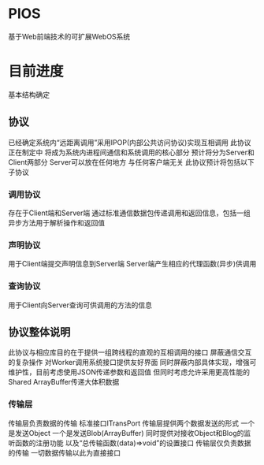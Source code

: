 # PlOS
基于Web前端技术的可扩展WebOS系统
# 目前进度 
基本结构确定
## 协议
已经确定系统内“远距离调用”采用IPOP(内部公共访问协议)实现互相调用
此协议正在制定中 将成为系统内进程间通信和系统调用的核心部分
预计将分为Server和Client两部分 Server可以放在任何地方 与任何客户端无关
此协议预计将包括以下子协议
### 调用协议
存在于Client端和Server端
通过标准通信数据包传递调用和返回信息，包括一组异步方法用于解析操作和返回值
### 声明协议
用于Client端提交声明信息到Server端
Server端产生相应的代理函数(异步)供调用
### 查询协议
用于Client向Server查询可供调用的方法的信息

## 协议整体说明
此协议与相应库目的在于提供一组跨线程的直观的互相调用的接口
屏蔽通信交互的复杂操作
对Worker调用系统接口提供友好界面
同时屏蔽内部具体实现，增强可维护性，目前考虑使用JSON传递参数和返回值
但同时考虑允许采用更高性能的Shared ArrayBuffer传递大体积数据
### 传输层 
传输层负责数据的传输 标准接口ITransPort 
传输层提供两个数据发送的形式 一个是发送Object 一个是发送Blob(ArrayBuffer)
同时提供对接收Object和Blog的监听函数的注册功能 
以及“总传输函数(data)=>void”的设置接口
传输层仅负责数据的传输 一切数据传输以此为直接接口